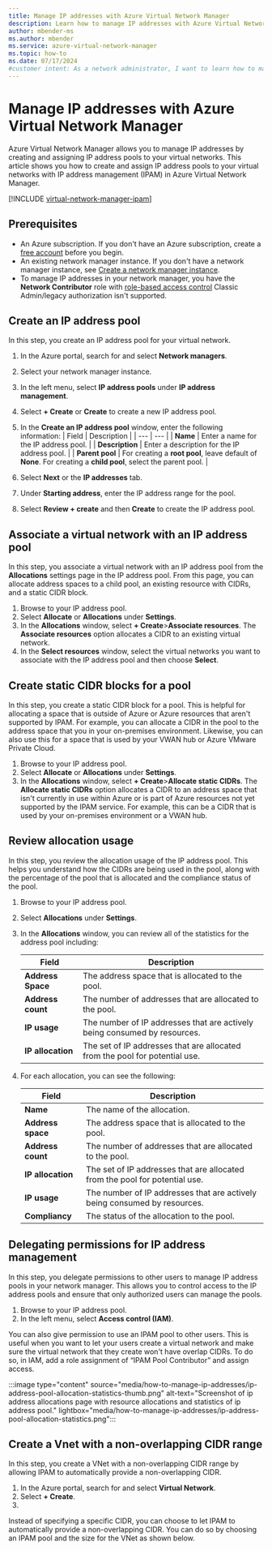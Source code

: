 ```yaml
---
title: Manage IP addresses with Azure Virtual Network Manager
description: Learn how to manage IP addresses with Azure Virtual Network Manager by creating and assigning IP address pools to your virtual networks.
author: mbender-ms
ms.author: mbender
ms.service: azure-virtual-network-manager
ms.topic: how-to
ms.date: 07/17/2024
#customer intent: As a network administrator, I want to learn how to manage IP addresses with Azure Virtual Network Manager so that I can create and assign IP address pools to my virtual networks.
---
```


# Manage IP addresses with Azure Virtual Network Manager

Azure Virtual Network Manager allows you to manage IP addresses by creating and assigning IP address pools to your virtual networks. This article shows you how to create and assign IP address pools to your virtual networks with IP address management (IPAM) in Azure Virtual Network Manager.

[!INCLUDE [virtual-network-manager-ipam](../../includes/virtual-network-manager-ipam.md)]

## Prerequisites

- An Azure subscription. If you don't have an Azure subscription, create a [free account](https://azure.microsoft.com/free/) before you begin.
- An existing network manager instance. If you don't have a network manager instance, see [Create a network manager instance](create-virtual-network-manager-portal.md).
- To manage IP addresses in your network manager, you have the **Network Contributor** role with [role-based access control](../role-based-access-control/quickstart-assign-role-user-portal.md) Classic Admin/legacy authorization isn't supported.

## Create an IP address pool

In this step, you create an IP address pool for your virtual network.

1. In the Azure portal, search for and select **Network managers**.
2. Select your network manager instance.
3. In the left menu, select **IP address pools** under **IP address management**.
4. Select **+ Create** or **Create** to create a new IP address pool.
5. In the **Create an IP address pool** window, enter the following information:
    | Field | Description |
    | --- | --- |
    | **Name** | Enter a name for the IP address pool. |
    | **Description** | Enter a description for the IP address pool. |
    | **Parent pool** | For creating a **root pool**, leave default of **None**. For creating a **child pool**, select the parent pool. |

6. Select **Next** or the **IP addresses** tab.
7. Under **Starting address**, enter the IP address range for the pool.
8. Select **Review + create** and then **Create** to create the IP address pool.

## Associate a virtual network with an IP address pool

In this step, you associate a virtual network with an IP address pool from the **Allocations** settings page in the IP address pool. From this page, you can allocate address spaces to a child pool, an existing resource with CIDRs, and a static CIDR block. 

1. Browse to your IP address pool.
2. Select **Allocate** or **Allocations** under **Settings**.
3. In the **Allocations** window, select **+ Create**>**Associate resources**. The **Associate resources** option allocates a CIDR to an existing virtual network.
4. In the **Select resources** window, select the virtual networks you want to associate with the IP address pool and then choose **Select**.

## Create static CIDR blocks for a pool

In this step, you create a static CIDR block for a pool. This is helpful for allocating a space that is outside of Azure or Azure resources that aren't supported by IPAM. For example, you can allocate a CIDR in the pool to the address space that you in your on-premises environment. Likewise, you can also use this for a space that is used by your VWAN hub or Azure VMware Private Cloud.

1. Browse to your IP address pool.
2. Select **Allocate** or **Allocations** under **Settings**.
3. In the **Allocations** window, select **+ Create**>**Allocate static CIDRs**. The **Allocate static CIDRs** option allocates a CIDR to an address space that isn't currently in use within Azure or is part of Azure resources not yet supported by the IPAM service. For example, this can be a CIDR that is used by your on-premises environment or a VWAN hub.

## Review allocation usage

In this step, you review the allocation usage of the IP address pool. This helps you understand how the CIDRs are being used in the pool, along with the percentage of the pool that is allocated and the compliance status of the pool.

1. Browse to your IP address pool.
2. Select **Allocations** under **Settings**.
3. In the **Allocations** window, you can review all of the statistics for the address pool including:
   
    | Field | Description |
    | --- | --- |
    | **Address Space** | The address space that is allocated to the pool. |
    | **Address count** | The number of addresses that are allocated to the pool. |
    | **IP usage** | The number of IP addresses that are actively being consumed by resources. |
    | **IP allocation** | The set of IP addresses that are allocated from the pool for potential use. |

4. For each allocation, you can see the following:
   
    | Field | Description |
    | --- | --- |
    | **Name** | The name of the allocation. |
    | **Address space** | The address space that is allocated to the pool. |
    | **Address count** | The number of addresses that are allocated to the pool. |
    | **IP allocation** | The set of IP addresses that are allocated from the pool for potential use. |
    | **IP usage** | The number of IP addresses that are actively being consumed by resources. |
    | **Compliancy** | The status of the allocation to the pool. |

## Delegating permissions for IP address management

In this step, you delegate permissions to other users to manage IP address pools in your network manager. This allows you to control access to the IP address pools and ensure that only authorized users can manage the pools.

1. Browse to your IP address pool.
2. In the left menu, select **Access control (IAM)**.

You can also give permission to use an IPAM pool to other users. This is useful when you want to let your users create a virtual network and make sure the virtual network that they create won't have overlap CIDRs.
To do so, in IAM, add a role assignment of “IPAM Pool Contributor” and assign access. 

:::image type="content" source="media/how-to-manage-ip-addresses/ip-address-pool-allocation-statistics-thumb.png" alt-text="Screenshot of ip address allocations page with resource allocations and statistics of ip address pool." lightbox="media/how-to-manage-ip-addresses/ip-address-pool-allocation-statistics.png":::

## Create a Vnet with a non-overlapping CIDR range

In this step, you create a VNet with a non-overlapping CIDR range by allowing IPAM to automatically provide a non-overlapping CIDR.

1. In the Azure portal, search for and select **Virtual Network**.
2. Select **+ Create**.
3. 


Instead of specifying a specific CIDR, you can choose to let IPAM to automatically provide a non-overlapping CIDR. You can do so by choosing an IPAM pool and the size for the VNet as shown below.